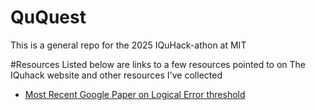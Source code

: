 # QuQuest
This is a general repo for the 2025 IQuHack-athon at MIT

#Resources
Listed below are links to a few resources pointed to on The IQuhack website and other resources I've collected

- [Most Recent Google Paper on Logical Error threshold]()
